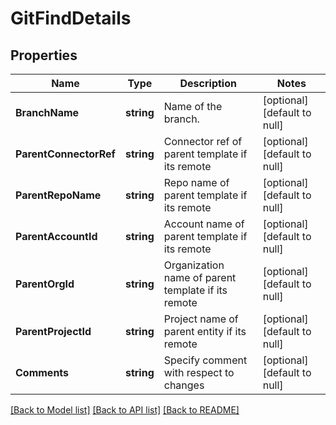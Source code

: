 # GitFindDetails

## Properties
Name | Type | Description | Notes
------------ | ------------- | ------------- | -------------
**BranchName** | **string** | Name of the branch. | [optional] [default to null]
**ParentConnectorRef** | **string** | Connector ref of parent template if its remote | [optional] [default to null]
**ParentRepoName** | **string** | Repo name of parent template if its remote | [optional] [default to null]
**ParentAccountId** | **string** | Account name of parent template if its remote | [optional] [default to null]
**ParentOrgId** | **string** | Organization name of parent template if its remote | [optional] [default to null]
**ParentProjectId** | **string** | Project name of parent entity if its remote | [optional] [default to null]
**Comments** | **string** | Specify comment with respect to changes   | [optional] [default to null]

[[Back to Model list]](../README.md#documentation-for-models) [[Back to API list]](../README.md#documentation-for-api-endpoints) [[Back to README]](../README.md)

